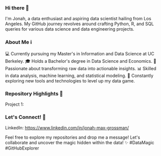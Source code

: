 ### Hi there 👋

I'm Jonah, a data enthusiast and aspiring data scientist hailing from Los Angeles. My GitHub journey revolves around crafting Python, R, and SQL queries for various data science and data engineering projects.

### About Me ℹ️
💻 Currently pursuing my Master's in Information and Data Science at UC Berkeley.
🎓 Holds a Bachelor's degree in Data Science and Economics.
🌟 Passionate about transforming raw data into actionable insights.
📊 Skilled in data analysis, machine learning, and statistical modeling.
🚀 Constantly exploring new tools and technologies to level up my data game.

### Repository Highlights 🌟
Project 1:

### Let's Connect! 🤝
LinkedIn: https://www.linkedin.com/in/jonah-max-grossman/



Feel free to explore my repositories and drop me a message! Let's collaborate and uncover the magic hidden within the data! ✨ #DataMagic #GitHubExplorer


<!--
**jonahgrossman00/jonahgrossman00** is a ✨ _special_ ✨ repository because its `README.md` (this file) appears on your GitHub profile.

Here are some ideas to get you started:

- 🔭 I’m currently working on ...
- 🌱 I’m currently learning ...
- 👯 I’m looking to collaborate on ...
- 🤔 I’m looking for help with ...
- 💬 Ask me about ...
- 📫 How to reach me: ...
- 😄 Pronouns: ...
- ⚡ Fun fact: ...
-->
